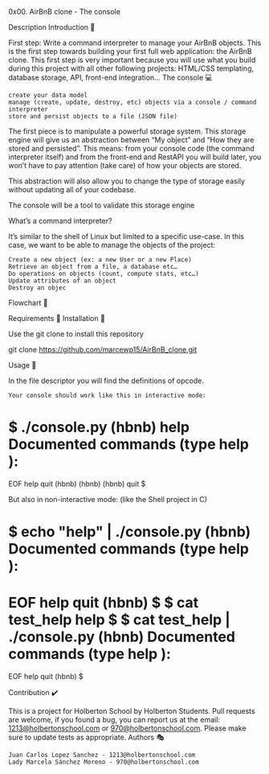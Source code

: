 0x00. AirBnB clone - The console

Description
Introduction 📃

First step: Write a command interpreter to manage your AirBnB objects. This is the first step towards building your first full web application: the AirBnB clone. This first step is very important because you will use what you build during this project with all other following projects: HTML/CSS templating, database storage, API, front-end integration…
The console 💻

    create your data model
    manage (create, update, destroy, etc) objects via a console / command interpreter
    store and persist objects to a file (JSON file)

The first piece is to manipulate a powerful storage system. This storage engine will give us an abstraction between “My object” and “How they are stored and persisted”. This means: from your console code (the command interpreter itself) and from the front-end and RestAPI you will build later, you won’t have to pay attention (take care) of how your objects are stored.

This abstraction will also allow you to change the type of storage easily without updating all of your codebase.

The console will be a tool to validate this storage engine

What’s a command interpreter?

It’s similar to the shell of Linux but limited to a specific use-case. In this case, we want to be able to manage the objects of the project:

    Create a new object (ex: a new User or a new Place)
    Retrieve an object from a file, a database etc…
    Do operations on objects (count, compute stats, etc…)
    Update attributes of an object
    Destroy an objec

Flowchart 🎨

Requirements 📝
Installation 🔑

Use the git clone to install this repository

git clone https://github.com/marcewp15/AirBnB_clone.git

Usage 🔧

In the file descriptor you will find the definitions of opcode.

    Your console should work like this in interactive mode:

$ ./console.py
(hbnb) help
Documented commands (type help <topic>):
========================================
EOF  help  quit
(hbnb) 
(hbnb) 
(hbnb) quit
$

But also in non-interactive mode: (like the Shell project in C)

$ echo "help" | ./console.py
(hbnb)
Documented commands (type help <topic>):
========================================
EOF  help  quit
(hbnb) 
$
$ cat test_help
help
$
$ cat test_help | ./console.py
(hbnb)
Documented commands (type help <topic>):
========================================
EOF  help  quit
(hbnb) 
$

Contribution ✔️

This is a project for Holberton School by Holberton Students. Pull requests are welcome, if you found a bug, you can report us at the email: 1213@holbertonschool.com or 970@holbertonschool.com. Please make sure to update tests as appropriate.
Authors 🎭

    Juan Carlos Lopez Sanchez - 1213@holbertonschool.com
    Lady Marcela Sánchez Moreno - 970@holbertonschool.com

